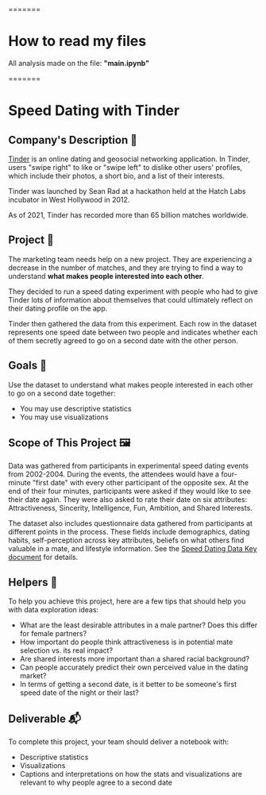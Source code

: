 =======

# How to read my files

All analysis made on the file: **"main.ipynb"**


=======


# Speed Dating with Tinder

## Company's Description 📇

[Tinder](https://tinder.com/) is an online dating and geosocial networking application. In Tinder, users "swipe right" to like or "swipe left" to dislike other users' profiles, which include their photos, a short bio, and a list of their interests.

Tinder was launched by Sean Rad at a hackathon held at the Hatch Labs incubator in West Hollywood in 2012.

As of 2021, Tinder has recorded more than 65 billion matches worldwide.

## Project 🚧

The marketing team needs help on a new project. They are experiencing a decrease in the number of matches, and they are trying to find a way to understand **what makes people interested into each other**.

They decided to run a speed dating experiment with people who had to give Tinder lots of information about themselves that could ultimately reflect on their dating profile on the app.

Tinder then gathered the data from this experiment. Each row in the dataset represents one speed date between two people and indicates whether each of them secretly agreed to go on a second date with the other person.

## Goals 🎯

Use the dataset to understand what makes people interested in each other to go on a second date together:
* You may use descriptive statistics
* You may use visualizations

## Scope of This Project 🖼️

Data was gathered from participants in experimental speed dating events from 2002-2004. During the events, the attendees would have a four-minute "first date" with every other participant of the opposite sex. At the end of their four minutes, participants were asked if they would like to see their date again. They were also asked to rate their date on six attributes: Attractiveness, Sincerity, Intelligence, Fun, Ambition, and Shared Interests.

The dataset also includes questionnaire data gathered from participants at different points in the process. These fields include demographics, dating habits, self-perception across key attributes, beliefs on what others find valuable in a mate, and lifestyle information. See the [Speed Dating Data Key document](https://full-stack-assets.s3.eu-west-3.amazonaws.com/M03-EDA/Speed+Dating+Data+Key.doc) for details.

## Helpers 🦮

To help you achieve this project, here are a few tips that should help you with data exploration ideas:

* What are the least desirable attributes in a male partner? Does this differ for female partners?
* How important do people think attractiveness is in potential mate selection vs. its real impact?
* Are shared interests more important than a shared racial background?
* Can people accurately predict their own perceived value in the dating market?
* In terms of getting a second date, is it better to be someone's first speed date of the night or their last?

## Deliverable 📬

To complete this project, your team should deliver a notebook with:
* Descriptive statistics
* Visualizations
* Captions and interpretations on how the stats and visualizations are relevant to why people agree to a second date
